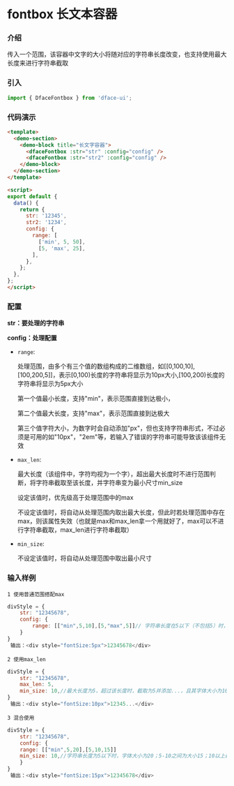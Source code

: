 # fontbox 长文本容器

### 介绍

传入一个范围，该容器中文字的大小将随对应的字符串长度改变，也支持使用最大长度来进行字符串截取

### 引入
```js 
import { DfaceFontbox } from 'dface-ui';
```
### 代码演示
```html
<template>
  <demo-section>
    <demo-block title="长文字容器">
      <dfaceFontbox :str="str" :config="config" />
      <dfaceFontbox :str="str2" :config="config" />
    </demo-block>
  </demo-section>
</template>

<script>
export default {
  data() {
    return {
      str: '12345',
      str2: '1234',
      config: {
        range: [
          ['min', 5, 50],
          [5, 'max', 25],
        ],
      },
    };
  },
};
</script>
```


### 配置
**str：要处理的字符串**

**config：处理配置**
- `range`: 

     处理范围，由多个有三个值的数组构成的二维数组，如[[0,100,10],[100,200,5]]，表示[0,100)长度的字符串将显示为10px大小,[100,200)长度的字符串将显示为5px大小
    
    第一个值最小长度，支持"min"，表示范围直接到达极小，
    
    第二个值最大长度，支持"max"，表示范围直接到达极大
    
    第三个值字符大小，为数字时会自动添加"px"，但也支持字符串形式，不过必须是可用的如"10px"，"2em"等，若输入了错误的字符串可能导致该该组件无效
- `max_len`: 
   
    最大长度（该组件中，字符均视为一个字），超出最大长度时不进行范围判断，将字符串截取至该长度，并字符串变为最小尺寸min_size
   
    设定该值时，优先级高于处理范围中的max
   
    不设定该值时，将自动从处理范围内取出最大长度，但此时若处理范围中存在max，则该属性失效（也就是max和max_len拿一个用就好了，max可以不进行字符串截取，max_len进行字符串截取）
- `min_size`: 
  
    不设定该值时，将自动从处理范围中取出最小尺寸


 
### 输入样例
`1 使用普通范围搭配max`
```js
divStyle = {
    str: "12345678",
    config: {
        range: [["min",5,10],[5,"max",5]]// 字符串长度在5以下（不包括5）时，字体大小将被设定为10，在5或5以上时，字体大小将被设定为5
    }
}
 输出：<div style="fontSize:5px">12345678</div>
```
 
 `2 使用max_len`
```js
divStyle = {
    str: "12345678",
    max_len: 5,
    min_size: 10,//最大长度为5，超过该长度时，截取为5并添加...，且其字体大小为10
}
 输出：<div style="fontSize:10px">12345...</div>
```
 
`3 混合使用`
```js
divStyle = {
    str: "12345678",
    config: {
    range: [["min",5,20],[5,10,15]]
    min_size: 10,//字符串长度为5以下时，字体大小为20；5-10之间为大小15；10以上截取到10，并且字体大小设为10
    }
}
 输出：<div style="fontSize:15px">12345678</div>
```